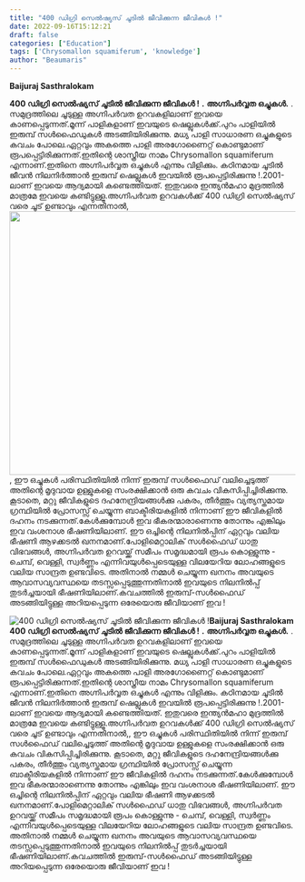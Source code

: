```yaml
---
title: "400 ഡിഗ്രി സെൽഷ്യസ് ചൂടിൽ ജീവിക്കുന്ന ജീവികൾ !"
date: 2022-09-16T15:12:21
draft: false
categories: ["Education"]
tags: ['Chrysomallon squamiferum', 'knowledge']
author: "Beaumaris"
---
```


<strong>Baijuraj Sasthralokam</strong>

<strong>400 ഡിഗ്രി സെൽഷ്യസ് ചൂടിൽ ജീവിക്കുന്ന ജീവികൾ !</strong>
<strong>.</strong>
<strong>അഗ്നിപർവ്വത ഒച്ചുകൾ.</strong>
.
സമുദ്രത്തിലെ ചൂടുള്ള അഗ്നിപർവത ഉറവകളിലാണ് ഇവയെ കാണപ്പെടുന്നത്.മൂന്ന് പാളികളാണ് ഇവയുടെ ഷെല്ലുകൾക്ക്.പുറം പാളിയിൽ ഇരുമ്പ് സൾഫൈഡുകൾ അടങ്ങിയിരിക്കുന്നു. മധ്യ പാളി സാധാരണ ഒച്ചുകളുടെ കവചം പോലെ.ഏറ്റവും അകത്തെ പാളി അരഗോണൈറ്റ് കൊണ്ടുമാണ് രൂപപ്പെട്ടിരിക്കുന്നത്.ഇതിന്റെ ശാസ്ത്രീയ നാമം Chrysomallon squamiferum എന്നാണ്.ഇതിനെ അഗ്നിപർവ്വത ഒച്ചുകൾ എന്നും വിളിക്കും. കഠിനമായ ചൂടിൽ ജീവൻ നിലനിർത്താൻ ഇരുമ്പ് ഷെല്ലുകൾ ഇവയിൽ രൂപപ്പെട്ടിരിക്കുന്നു !.2001-ലാണ്‌ ഇവയെ ആദ്യമായി കണ്ടെത്തിയത്. ഇതുവരെ ഇന്ത്യൻമഹാ മുദ്രത്തിൽ മാത്രമേ ഇവയെ കണ്ടിട്ടുള്ളൂ.അഗ്നിപർവത ഉറവകൾക്ക് 400 ഡിഗ്രി സെൽഷ്യസ് വരെ ചൂട് ഉണ്ടാവും എന്നതിനാൽ,<img class=" wp-image-350928 aligncenter" src="https://cdn.boolokam.com/articles/2022/09/eg-1-1.png" alt="" width="698" height="464" />, ഈ ഒച്ചുകൾ പരിസ്ഥിതിയിൽ നിന്ന് ഇരുമ്പ് സൾഫൈഡ് വലിച്ചെടുത്ത് അതിന്റെ മൃദുവായ ഉള്ളുകളെ സംരക്ഷിക്കാൻ ഒരു കവചം വികസിപ്പിച്ചിരിക്കുന്നു. കൂടാതെ, മറ്റു ജീവികളുടെ ദഹനേന്ദ്രിയങ്ങൾക്കു പകരം, തീർത്തും വ്യത്യസ്തമായ ഗ്രന്ഥിയിൽ പ്രോസസ്സ് ചെയ്യുന്ന ബാക്ടീരിയകളിൽ നിന്നാണ് ഈ ജീവികളിൽ ദഹനം നടക്കുന്നത്.കേൾക്കുമ്പോൾ ഇവ ഭീകരന്മാരാണെന്നു തോന്നും എങ്കിലും ഇവ വംശനാശ ഭീഷണിയിലാണ്. ഈ ഒച്ചിന്റെ നിലനിൽപ്പിന് ഏറ്റവും വലിയ ഭീഷണി ആഴക്കടൽ ഖനനമാണ്.പോളിമെറ്റാലിക് സൾഫൈഡ് ധാതു വിഭവങ്ങൾ, അഗ്നിപർവത ഉറവയ്ക്ക് സമീപം സമൃദ്ധമായി രൂപം കൊള്ളുന്നു - ചെമ്പ്, വെള്ളി, സ്വർണ്ണം എന്നിവയുൾപ്പെടെയുള്ള വിലയേറിയ ലോഹങ്ങളുടെ വലിയ സാന്ദ്രത ഉണ്ടവിടെ. അതിനാൽ നമ്മൾ ചെയ്യുന്ന ഖനനം അവയുടെ ആവാസവ്യവസ്ഥയെ തടസ്സപ്പെടുത്തുന്നതിനാൽ ഇവയുടെ നിലനിൽപ്പ് തുടർച്ചയായി ഭീഷണിയിലാണ്.കവചത്തിൽ ഇരുമ്പ്-സൾഫൈഡ് അടങ്ങിയിട്ടുള്ള അറിയപ്പെടുന്ന ഒരേയൊരു ജീവിയാണ് ഇവ !


![400 ഡിഗ്രി സെൽഷ്യസ് ചൂടിൽ ജീവിക്കുന്ന ജീവികൾ !](https://cdn.boolokam.com/articles/2022/09/eg-1-1.png)**Baijuraj Sasthralokam** **400 ഡിഗ്രി സെൽഷ്യസ് ചൂടിൽ ജീവിക്കുന്ന ജീവികൾ !** **.** **അഗ്നിപർവ്വത ഒച്ചുകൾ.** . സമുദ്രത്തിലെ ചൂടുള്ള അഗ്നിപർവത ഉറവകളിലാണ് ഇവയെ കാണപ്പെടുന്നത്.മൂന്ന് പാളികളാണ് ഇവയുടെ ഷെല്ലുകൾക്ക്.പുറം പാളിയിൽ ഇരുമ്പ് സൾഫൈഡുകൾ അടങ്ങിയിരിക്കുന്നു. മധ്യ പാളി സാധാരണ ഒച്ചുകളുടെ കവചം പോലെ.ഏറ്റവും അകത്തെ പാളി അരഗോണൈറ്റ് കൊണ്ടുമാണ് രൂപപ്പെട്ടിരിക്കുന്നത്.ഇതിന്റെ ശാസ്ത്രീയ നാമം Chrysomallon squamiferum എന്നാണ്.ഇതിനെ അഗ്നിപർവ്വത ഒച്ചുകൾ എന്നും വിളിക്കും. കഠിനമായ ചൂടിൽ ജീവൻ നിലനിർത്താൻ ഇരുമ്പ് ഷെല്ലുകൾ ഇവയിൽ രൂപപ്പെട്ടിരിക്കുന്നു !.2001-ലാണ്‌ ഇവയെ ആദ്യമായി കണ്ടെത്തിയത്. ഇതുവരെ ഇന്ത്യൻമഹാ മുദ്രത്തിൽ മാത്രമേ ഇവയെ കണ്ടിട്ടുള്ളൂ.അഗ്നിപർവത ഉറവകൾക്ക് 400 ഡിഗ്രി സെൽഷ്യസ് വരെ ചൂട് ഉണ്ടാവും എന്നതിനാൽ,, ഈ ഒച്ചുകൾ പരിസ്ഥിതിയിൽ നിന്ന് ഇരുമ്പ് സൾഫൈഡ് വലിച്ചെടുത്ത് അതിന്റെ മൃദുവായ ഉള്ളുകളെ സംരക്ഷിക്കാൻ ഒരു കവചം വികസിപ്പിച്ചിരിക്കുന്നു. കൂടാതെ, മറ്റു ജീവികളുടെ ദഹനേന്ദ്രിയങ്ങൾക്കു പകരം, തീർത്തും വ്യത്യസ്തമായ ഗ്രന്ഥിയിൽ പ്രോസസ്സ് ചെയ്യുന്ന ബാക്ടീരിയകളിൽ നിന്നാണ് ഈ ജീവികളിൽ ദഹനം നടക്കുന്നത്.കേൾക്കുമ്പോൾ ഇവ ഭീകരന്മാരാണെന്നു തോന്നും എങ്കിലും ഇവ വംശനാശ ഭീഷണിയിലാണ്. ഈ ഒച്ചിന്റെ നിലനിൽപ്പിന് ഏറ്റവും വലിയ ഭീഷണി ആഴക്കടൽ ഖനനമാണ്.പോളിമെറ്റാലിക് സൾഫൈഡ് ധാതു വിഭവങ്ങൾ, അഗ്നിപർവത ഉറവയ്ക്ക് സമീപം സമൃദ്ധമായി രൂപം കൊള്ളുന്നു - ചെമ്പ്, വെള്ളി, സ്വർണ്ണം എന്നിവയുൾപ്പെടെയുള്ള വിലയേറിയ ലോഹങ്ങളുടെ വലിയ സാന്ദ്രത ഉണ്ടവിടെ. അതിനാൽ നമ്മൾ ചെയ്യുന്ന ഖനനം അവയുടെ ആവാസവ്യവസ്ഥയെ തടസ്സപ്പെടുത്തുന്നതിനാൽ ഇവയുടെ നിലനിൽപ്പ് തുടർച്ചയായി ഭീഷണിയിലാണ്.കവചത്തിൽ ഇരുമ്പ്-സൾഫൈഡ് അടങ്ങിയിട്ടുള്ള അറിയപ്പെടുന്ന ഒരേയൊരു ജീവിയാണ് ഇവ !
